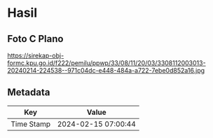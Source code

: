 # Hasil

## Foto C Plano

https://sirekap-obj-formc.kpu.go.id/f222/pemilu/ppwp/33/08/11/20/03/3308112003013-20240214-224538--971c04dc-e448-484a-a722-7ebe0d852a16.jpg


## Metadata

| Key        | Value               |
| ---------- | ------------------- |
| Time Stamp | 2024-02-15 07:00:44 |



